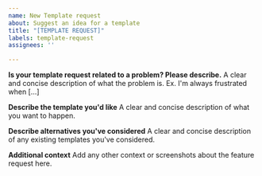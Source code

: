 ```yaml
---
name: New Template request
about: Suggest an idea for a template
title: "[TEMPLATE REQUEST]"
labels: template-request
assignees: ''

---
```


**Is your template request related to a problem? Please describe.**
A clear and concise description of what the problem is. Ex. I'm always frustrated when [...]

**Describe the template you'd like**
A clear and concise description of what you want to happen.

**Describe alternatives you've considered**
A clear and concise description of any existing templates you've considered.

**Additional context**
Add any other context or screenshots about the feature request here.
